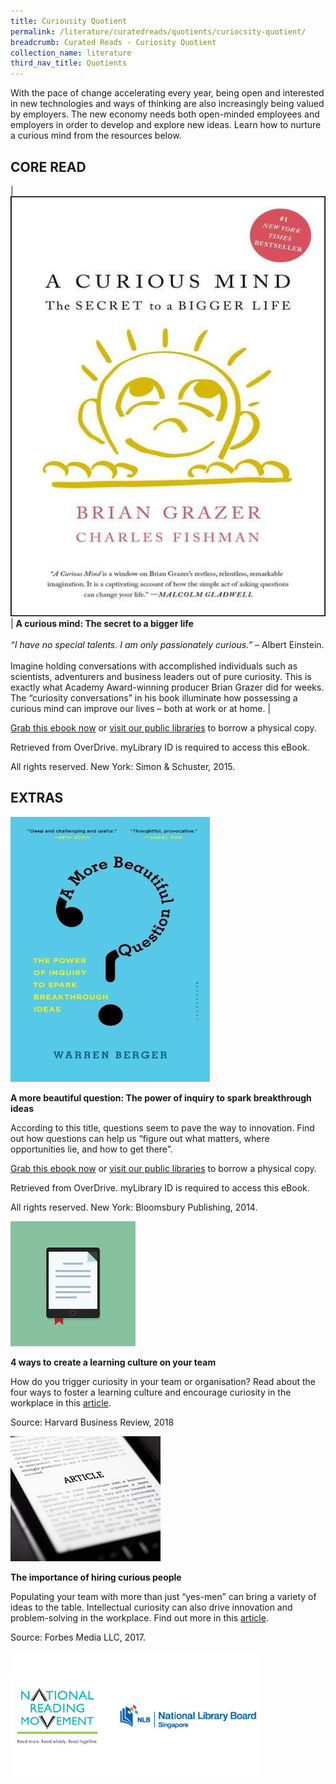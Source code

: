 ```yaml
---
title: Curiousity Quotient
permalink: /literature/curatedreads/quotients/curiocsity-quotient/
breadcrumb: Curated Reads - Curiosity Quotient
collection_name: literature
third_nav_title: Quotients
---
```


With the pace of change accelerating every year, being open and interested in new technologies and ways of thinking are also increasingly being valued by employers. The new economy needs both open-minded employees and employers in order to develop and explore new ideas. Learn how to nurture a curious mind from the resources below.

## **CORE READ**

| ![A curious mind image](/images/literature/curatedreads/quotients/A-curious-mind-The-secret-to-a-bigger-life.jpg) | **A curious mind: The secret to a bigger life** <br><br> _“I have no special talents. I am only passionately curious.”_ – Albert Einstein. <br><br> Imagine holding conversations with accomplished individuals such as scientists, adventurers and business leaders out of pure curiosity. This is exactly what Academy Award-winning producer Brian Grazer did for weeks. The “curiosity conversations” in his book illuminate how possessing a curious mind can improve our lives – both at work or at home. |

[Grab this ebook now](https://nlb.overdrive.com/media/2137312) or [visit our public libraries](http://eservice.nlb.gov.sg/item_holding.aspx?bid=201327954) to borrow a physical copy.

Retrieved from OverDrive. myLibrary ID is required to access this eBook.

All rights reserved. New York: Simon & Schuster, 2015.

## **EXTRAS**

![A more beautiful question image](/images/literature/curatedreads/quotients/A-more-beautiful-question-The-power-of-inquiry-to-spark-breakthrough-ideas.jpg)

**A more beautiful question: The power of inquiry to spark breakthrough ideas**

According to this title, questions seem to pave the way to innovation. Find out how questions can help us “figure out what matters, where opportunities lie, and how to get there”.

[Grab this ebook now](https://nlb.overdrive.com/media/1556131) or [visit our public libraries](http://eservice.nlb.gov.sg/item_holding.aspx?bid=200191571) to borrow a physical copy.

Retrieved from OverDrive. myLibrary ID is required to access this eBook.

All rights reserved. New York: Bloomsbury Publishing, 2014.

![Article image](/images/literature/curatedreads/quotients/Article-2.jpg)

**4 ways to create a learning culture on your team**

How do you trigger curiosity in your team or organisation? Read about the four ways to foster a learning culture and encourage curiosity in the workplace in this [article](https://hbr.org/2018/07/4-ways-to-create-a-learning-culture-on-your-team).

Source: Harvard Business Review, 2018

![Article image](/images/literature/curatedreads/quotients/Article-3.jpg)

**The importance of hiring curious people**

Populating your team with more than just “yes-men” can bring a variety of ideas to the table. Intellectual curiosity can also drive innovation and problem-solving in the workplace. Find out more in this [article](https://www.forbes.com/sites/forbestechcouncil/2017/10/19/the-importance-of-hiring-curious-people/#5c9d95e032c7).

Source: Forbes Media LLC, 2017.

![Logos image](/images/literature/curatedreads/logos-updated.jpeg)